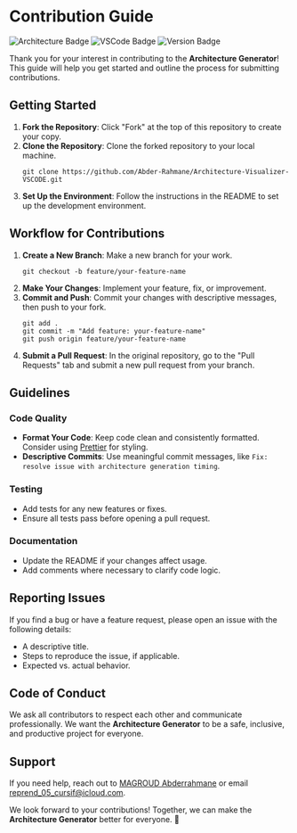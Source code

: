 <h1>Contribution Guide</h1>

<p>
    <img src="https://img.shields.io/badge/Architecture-red" alt="Architecture Badge">
    <img src="https://img.shields.io/badge/VSCode-blue" alt="VSCode Badge">
    <img src="https://img.shields.io/badge/version-1.0.4--Beta-yellow" alt="Version Badge">
</p>

<p>Thank you for your interest in contributing to the <strong>Architecture Generator</strong>! This guide will help you get started and outline the process for submitting contributions.</p>

<h2>Getting Started</h2>

<ol>
    <li><strong>Fork the Repository</strong>: Click "Fork" at the top of this repository to create your copy.</li>
    <li><strong>Clone the Repository</strong>: Clone the forked repository to your local machine.
        <pre><code>git clone https://github.com/Abder-Rahmane/Architecture-Visualizer-VSCODE.git</code></pre>
    </li>
    <li><strong>Set Up the Environment</strong>: Follow the instructions in the README to set up the development environment.</li>
</ol>

<h2>Workflow for Contributions</h2>

<ol>
    <li><strong>Create a New Branch</strong>: Make a new branch for your work.
        <pre><code>git checkout -b feature/your-feature-name</code></pre>
    </li>
    <li><strong>Make Your Changes</strong>: Implement your feature, fix, or improvement.</li>
    <li><strong>Commit and Push</strong>: Commit your changes with descriptive messages, then push to your fork.
        <pre><code>git add .
git commit -m "Add feature: your-feature-name"
git push origin feature/your-feature-name</code></pre>
    </li>
    <li><strong>Submit a Pull Request</strong>: In the original repository, go to the "Pull Requests" tab and submit a new pull request from your branch.</li>
</ol>

<h2>Guidelines</h2>

<h3>Code Quality</h3>
<ul>
    <li><strong>Format Your Code</strong>: Keep code clean and consistently formatted. Consider using <a href="https://prettier.io/">Prettier</a> for styling.</li>
    <li><strong>Descriptive Commits</strong>: Use meaningful commit messages, like <code>Fix: resolve issue with architecture generation timing</code>.</li>
</ul>

<h3>Testing</h3>
<ul>
    <li>Add tests for any new features or fixes.</li>
    <li>Ensure all tests pass before opening a pull request.</li>
</ul>

<h3>Documentation</h3>
<ul>
    <li>Update the README if your changes affect usage.</li>
    <li>Add comments where necessary to clarify code logic.</li>
</ul>

<h2>Reporting Issues</h2>

<p>If you find a bug or have a feature request, please open an issue with the following details:</p>
<ul>
    <li>A descriptive title.</li>
    <li>Steps to reproduce the issue, if applicable.</li>
    <li>Expected vs. actual behavior.</li>
</ul>

<h2>Code of Conduct</h2>

<p>We ask all contributors to respect each other and communicate professionally. We want the <strong>Architecture Generator</strong> to be a safe, inclusive, and productive project for everyone.</p>

<h2>Support</h2>

<p>If you need help, reach out to <a href="https://www.linkedin.com/in/abder-rahmane-magroud/">MAGROUD Abderrahmane</a> or email <a href="mailto:reprend_05_cursif@icloud.com">reprend_05_cursif@icloud.com</a>.</p>

<p>We look forward to your contributions! Together, we can make the <strong>Architecture Generator</strong> better for everyone. 🚀</p>
